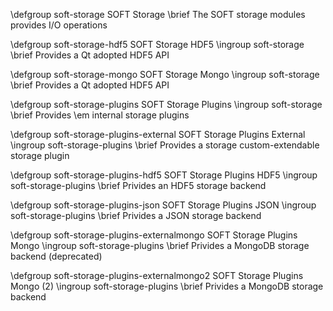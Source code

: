 \defgroup soft-storage SOFT Storage
\brief The SOFT storage modules provides I/O operations

\defgroup soft-storage-hdf5 SOFT Storage HDF5
\ingroup soft-storage
\brief Provides a Qt adopted HDF5 API

\defgroup soft-storage-mongo SOFT Storage Mongo
\ingroup soft-storage
\brief Provides a Qt adopted HDF5 API

\defgroup soft-storage-plugins SOFT Storage Plugins
\ingroup soft-storage
\brief Provides \em internal storage plugins

\defgroup soft-storage-plugins-external SOFT Storage Plugins External
\ingroup soft-storage-plugins 
\brief Provides a storage custom-extendable storage plugin


\defgroup soft-storage-plugins-hdf5 SOFT Storage Plugins HDF5
\ingroup soft-storage-plugins 
\brief Privides an HDF5 storage backend

\defgroup soft-storage-plugins-json SOFT Storage Plugins JSON
\ingroup soft-storage-plugins 
\brief Privides a JSON storage backend

\defgroup soft-storage-plugins-externalmongo SOFT Storage Plugins Mongo 
\ingroup soft-storage-plugins 
\brief Privides a MongoDB storage backend (deprecated)

\defgroup soft-storage-plugins-externalmongo2 SOFT Storage Plugins Mongo (2)
\ingroup soft-storage-plugins 
\brief Privides a MongoDB storage backend
